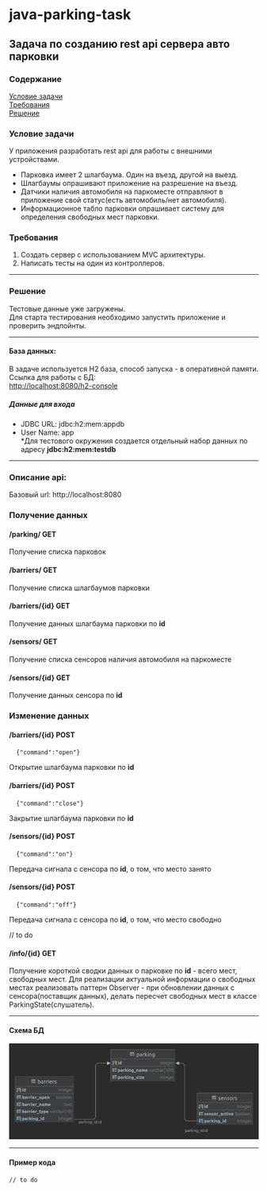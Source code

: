 # java-parking-task
## Задача по созданию rest api сервера авто парковки
### Содержание
[Условие задачи](#условие-задачи)  
[Требования](#требования)  
[Решение](#решение)

### Условие задачи
У приложения разработать rest api для работы с внешними устройствами.
* Парковка имеет 2 шлагбаума. Один на въезд, другой на выезд.   
* Шлагбаумы опрашивают приложение на разрешение на въезд.  
* Датчики наличия автомобиля на паркоместе отправляют в приложение свой статус(есть автомобиль/нет автомобиля).  
* Информационное табло парковки опрашивает систему для определения свободных мест парковки.

### Требования
1. Создать сервер с использованием MVC архитектуры.
2. Написать тесты на один из контроллеров.
---
### Решение
Тестовые данные уже загружены.  
Для старта тестирования необходимо запустить приложение и проверить эндпойнты.  

---
#### База данных:
В задаче используется H2 база, способ запуска - в оперативной памяти.
Ссылка для работы с БД:  
[http://localhost:8080/h2-console](http://localhost:8080/h2-console)  
##### Данные для входа  
* JDBC URL: jdbc:h2:mem:appdb  
* User Name: app  
*Для тестового окружения создается отдельный набор данных по адресу **jdbc:h2:mem:testdb**
---
### Описание api:
Базовый url:
http://localhost:8080
### Получение данных
#### /parking/ GET
Получение списка парковок
#### /barriers/ GET  
Получение списка шлагбаумов парковки
#### /barriers/{id} GET
Получение данных шлагбаума парковки по **id**
#### /sensors/ GET
Получение списка сенсоров наличия автомобиля на паркоместе  
#### /sensors/{id} GET  
Получение данных сенсора по **id**
### Изменение данных
#### /barriers/{id} POST
      {"command":"open"}
Открытие шлагбаума парковки по **id**  
#### /barriers/{id} POST
      {"command":"close"}
Закрытие шлагбаума парковки по **id**
#### /sensors/{id} POST
      {"command":"on"}
Передача сигнала с сенсора по **id**, о том, что место занято
#### /sensors/{id} POST
      {"command":"off"}
Передача сигнала с сенсора по **id**, о том, что место свободно  

// to do
#### /info/{id} GET
Получение короткой сводки данных о парковке по **id** - всего мест, свободных мест.
Для реализации актуальной информации о свободных местах реализовать паттерн Observer - при 
обновлении данных с сенсора(поставщик данных), делать пересчет свободных мест в классе ParkingState(слушатель).

---

#### Схема БД
![alt text](screenshots/parking-schema.png "UML диаграмма")

---
#### Пример кода
    // to do    